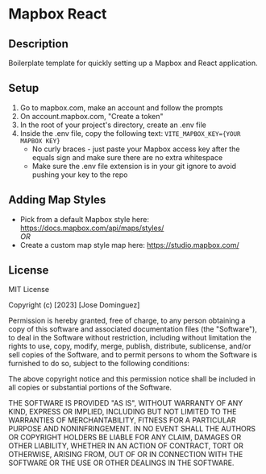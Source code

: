 # Mapbox React

## Description
Boilerplate template for quickly setting up a Mapbox and React application.

## Setup
1. Go to mapbox.com, make an account and follow the prompts
2. On account.mapbox.com, "Create a token"
3. In the root of your project's directory, create an .env file
4. Inside the .env file, copy the following text: 
<code>VITE_MAPBOX_KEY={YOUR MAPBOX KEY}</code> 
    - No curly braces - just paste your Mapbox access key after the equals sign and make sure there are no extra whitespace
    - Make sure the .env file extension is in your git ignore to avoid pushing your key to the repo

## Adding Map Styles
- Pick from a default Mapbox style here: https://docs.mapbox.com/api/maps/styles/  
<em>OR</em>
- Create a custom map style map here: https://studio.mapbox.com/


## License
MIT License

Copyright (c) [2023] [Jose Dominguez]

Permission is hereby granted, free of charge, to any person obtaining a copy
of this software and associated documentation files (the "Software"), to deal
in the Software without restriction, including without limitation the rights
to use, copy, modify, merge, publish, distribute, sublicense, and/or sell
copies of the Software, and to permit persons to whom the Software is
furnished to do so, subject to the following conditions:

The above copyright notice and this permission notice shall be included in all
copies or substantial portions of the Software.

THE SOFTWARE IS PROVIDED "AS IS", WITHOUT WARRANTY OF ANY KIND, EXPRESS OR
IMPLIED, INCLUDING BUT NOT LIMITED TO THE WARRANTIES OF MERCHANTABILITY,
FITNESS FOR A PARTICULAR PURPOSE AND NONINFRINGEMENT. IN NO EVENT SHALL THE
AUTHORS OR COPYRIGHT HOLDERS BE LIABLE FOR ANY CLAIM, DAMAGES OR OTHER
LIABILITY, WHETHER IN AN ACTION OF CONTRACT, TORT OR OTHERWISE, ARISING FROM,
OUT OF OR IN CONNECTION WITH THE SOFTWARE OR THE USE OR OTHER DEALINGS IN THE
SOFTWARE.
